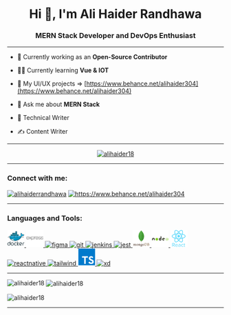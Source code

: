 <h1 align="center">Hi 👋, I'm Ali Haider Randhawa</h1>
<h3 align="center">MERN Stack Developer and DevOps Enthusiast</h3>

<hr class="solid">

- 🧮 Currently working as an **Open-Source Contributor**

- 👨‍💻 Currently learning **Vue & IOT**

- 🎨 My UI/UX projects => [https://www.behance.net/alihaider304](https://www.behance.net/alihaider304)

- 💬 Ask me about **MERN Stack**

- 📝 Technical Writer

- ✍️ Content Writer
 

<hr class="solid">


<p align="center"> <a href="https://github.com/ryo-ma/github-profile-trophy"><img src="https://github-profile-trophy.vercel.app/?username=alihaider18" alt="alihaider18" /></a> </p>

<hr class="solid">

<h3 align="left">Connect with me:</h3>
<p align="left">
<a href="https://linkedin.com/in/alihaiderrandhawa" target="blank"><img align="center" src="https://raw.githubusercontent.com/rahuldkjain/github-profile-readme-generator/master/src/images/icons/Social/linked-in-alt.svg" alt="alihaiderrandhawa" height="30" width="40" /></a>
<a href="https://www.behance.net/https://www.behance.net/alihaider304" target="blank"><img align="center" src="https://raw.githubusercontent.com/rahuldkjain/github-profile-readme-generator/master/src/images/icons/Social/behance.svg" alt="https://www.behance.net/alihaider304" height="30" width="40" /></a>
</p>

<hr class="solid">

<h3 align="left">Languages and Tools:</h3>
<p align="left">  <a href="https://www.docker.com/" target="_blank" rel="noreferrer"> <img src="https://raw.githubusercontent.com/devicons/devicon/master/icons/docker/docker-original-wordmark.svg" alt="docker" width="40" height="40"/> </a> <a href="https://expressjs.com" target="_blank" rel="noreferrer"> <img src="https://raw.githubusercontent.com/devicons/devicon/master/icons/express/express-original-wordmark.svg" alt="express" width="40" height="40"/> </a> <a href="https://www.figma.com/" target="_blank" rel="noreferrer"> <img src="https://www.vectorlogo.zone/logos/figma/figma-icon.svg" alt="figma" width="40" height="40"/> </a> <a href="https://git-scm.com/" target="_blank" rel="noreferrer"> <img src="https://www.vectorlogo.zone/logos/git-scm/git-scm-icon.svg" alt="git" width="40" height="40"/> </a> <a href="https://www.jenkins.io" target="_blank" rel="noreferrer"> <img src="https://www.vectorlogo.zone/logos/jenkins/jenkins-icon.svg" alt="jenkins" width="40" height="40"/> </a> <a href="https://jestjs.io" target="_blank" rel="noreferrer"> <img src="https://www.vectorlogo.zone/logos/jestjsio/jestjsio-icon.svg" alt="jest" width="40" height="40"/> </a> <a href="https://www.mongodb.com/" target="_blank" rel="noreferrer"> <img src="https://raw.githubusercontent.com/devicons/devicon/master/icons/mongodb/mongodb-original-wordmark.svg" alt="mongodb" width="40" height="40"/> </a> <a href="https://nodejs.org" target="_blank" rel="noreferrer"> <img src="https://raw.githubusercontent.com/devicons/devicon/master/icons/nodejs/nodejs-original-wordmark.svg" alt="nodejs" width="40" height="40"/> </a>  <a href="https://reactjs.org/" target="_blank" rel="noreferrer"> <img src="https://raw.githubusercontent.com/devicons/devicon/master/icons/react/react-original-wordmark.svg" alt="react" width="40" height="40"/> </a> <a href="https://reactnative.dev/" target="_blank" rel="noreferrer"> <img src="https://reactnative.dev/img/header_logo.svg" alt="reactnative" width="40" height="40"/> </a> <a href="https://tailwindcss.com/" target="_blank" rel="noreferrer"> <img src="https://www.vectorlogo.zone/logos/tailwindcss/tailwindcss-icon.svg" alt="tailwind" width="40" height="40"/> </a> <a href="https://www.typescriptlang.org/" target="_blank" rel="noreferrer"> <img src="https://raw.githubusercontent.com/devicons/devicon/master/icons/typescript/typescript-original.svg" alt="typescript" width="40" height="40"/> </a> <a href="https://www.adobe.com/products/xd.html" target="_blank" rel="noreferrer"> <img src="https://cdn.worldvectorlogo.com/logos/adobe-xd.svg" alt="xd" width="40" height="40"/> </a> </p>

<hr class="solid">
<p><img align="left" src="https://github-readme-stats.vercel.app/api/top-langs?username=alihaider18&show_icons=true&locale=en&layout=compact" alt="alihaider18" /></p>

<p>&nbsp;<img align="center" src="https://github-readme-stats.vercel.app/api?username=alihaider18&show_icons=true&locale=en" alt="alihaider18" /></p>

<p><img align="center" src="https://github-readme-streak-stats.herokuapp.com/?user=alihaider18&" alt="alihaider18" /></p>

<hr class="solid">

